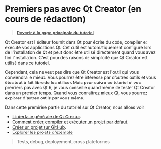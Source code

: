 
# Premiers pas avec Qt Creator (en cours de rédaction)

> [Revenir à la page principale du tutoriel](../README.md)

Qt Creator est l'éditeur fournit dans Qt pour écrire du code, compiler et executé vos applications Qt. Cet outil est automatiquement
configuré lors de l'installation de Qt et peut donc être utilisé directement quand vous avez fini l'installation. C'est pour des 
raisons de simplicité que Qt Creator est utilisé dans ce tutoriel.

Cependant, cela ne veut pas dire que Qt Creator est l'outil qui vous conviendra le mieux. Vous pourrez être intéressé par d'autres
outils et vous êtes tout à fait libre de les utiliser. Mais pour suivre ce tutoriel et vos premiers pas avec Qt 6, je vous conseille
quand même de tester Qt Creator dans un premier temps. Quand vous connaîtrez mieux Qt, vous pourrez explorer d'autres outils par
vous même.

Dans cette premirère partie du tutoriel sur Qt Creator, nous allons voir :

- [L'interface générale de Qt Creator](interface.md).
- [Comment créer, compiler et exécuter un projet par défaut](projet.md).
- [Créer un projet sur GitHub](github.md).
- [Explorer les projets d'exemple](exemples.md).



> Tests, debug, deployement, cross plateformes
